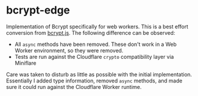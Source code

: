 # bcrypt-edge

Implementation of Bcrypt specifically for web workers. This is a best effort conversion from [bcrypt.js](https://github.com/dcodeIO/bcrypt.js). The following difference can be observed:

- All `async` methods have been removed. These don't work in a Web Worker environment, so they were removed.
- Tests are run against the Cloudflare `crypto` compatibility layer via Miniflare

Care was taken to disturb as little as possible with the initial implementation. Essentially I added type information, removed `async` methods, and made sure it could run against the Cloudflare Worker runtime.
